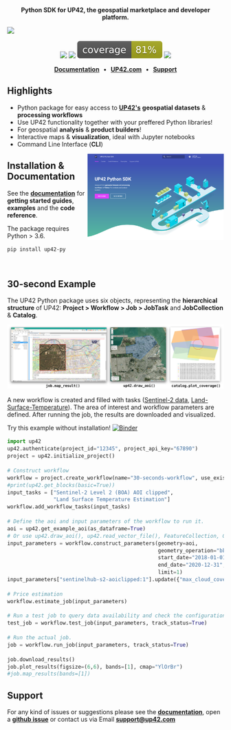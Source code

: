 <p align="center">
    <strong>Python SDK for UP42, the geospatial marketplace and developer platform.</strong>
</p>

![](docs/assets/github-banner-3.jpg)

<p align="center">
    <a href="https://mybinder.org/v2/gh/up42/up42-py/master?filepath=examples%2Fguides" title="Binder"><img src="https://mybinder.org/badge_logo.svg"></a>
    <a href="https://pypi.org/project/up42-py/" title="up42-py on pypi"><img src="https://img.shields.io/pypi/v/up42-py?color=brightgreen"></a>
    <img src="./coverage.svg">
    <a href="https://twitter.com/UP42_" title="UP42 on Twitter"><img src="https://img.shields.io/twitter/follow/UP42_.svg?style=social"></a>
</p>

<p align="center">
    <b>
      <a href="https://sdk.up42.com/">Documentation</a> &nbsp; • &nbsp;
      <a href="http://www.up42.com">UP42.com</a> &nbsp; • &nbsp;
      <a href="#support">Support</a>
    </b>
</p>

## Highlights
- Python package for easy access to **[UP42's](http://www.up42.com)** **geospatial datasets** & **processing workflows**
- Use UP42 functionality together with your preffered Python libraries!
- For geospatial **analysis** & **product builders**!
- Interactive maps & **visualization**, ideal with Jupyter notebooks  
- Command Line Interface (**CLI**)


<img align="right" href="https://sdk.up42.com/" src="docs/assets/docs.png" alt="" height="200"/>

## Installation & Documentation

See the **[documentation](https://sdk.up42.com/)** for **getting started guides**, **examples** and the **code reference**.

The package requires Python > 3.6.

```bash
pip install up42-py
```

<br>

## 30-second Example

The UP42 Python package uses six objects, representing the **hierarchical structure** of UP42: **Project > Workflow > Job > JobTask** and **JobCollection** & **Catalog**.

![](docs/assets/vizualisations.jpg)


A new workflow is created and filled with tasks ([Sentinel-2 data](https://marketplace.up42.com/block/018dfb34-fc19-4334-8125-14fd7535f979), 
[Land-Surface-Temperature](https://marketplace.up42.com/block/34767300-5caf-472b-a684-a351212b5c14)). 
The area of interest and workflow parameters are defined. After running the job, 
the results are downloaded and visualized.

Try this example without installation! [![Binder](https://mybinder.org/badge_logo.svg)](https://mybinder.org/v2/gh/up42/up42-py/master?filepath=examples%2Fguides%2F30-seconds-example.ipynb)

```python
import up42
up42.authenticate(project_id="12345", project_api_key="67890")
project = up42.initialize_project()

# Construct workflow
workflow = project.create_workflow(name="30-seconds-workflow", use_existing=True)
#print(up42.get_blocks(basic=True))
input_tasks = ["Sentinel-2 Level 2 (BOA) AOI clipped", 
               "Land Surface Temperature Estimation"]
workflow.add_workflow_tasks(input_tasks)

# Define the aoi and input parameters of the workflow to run it.
aoi = up42.get_example_aoi(as_dataframe=True)
# Or use up42.draw_aoi(), up42.read_vector_file(), FeatureCollection, GeoDataFrame etc.
input_parameters = workflow.construct_parameters(geometry=aoi, 
                                                 geometry_operation="bbox", 
                                                 start_date="2018-01-01",
                                                 end_date="2020-12-31",
                                                 limit=1)
input_parameters["sentinelhub-s2-aoiclipped:1"].update({"max_cloud_cover":5})

# Price estimation
workflow.estimate_job(input_parameters)

# Run a test job to query data availability and check the configuration.
test_job = workflow.test_job(input_parameters, track_status=True)

# Run the actual job.
job = workflow.run_job(input_parameters, track_status=True)

job.download_results()
job.plot_results(figsize=(6,6), bands=[1], cmap="YlOrBr")
#job.map_results(bands=[1])
```

## Support

For any kind of issues or suggestions please see the [**documentation**](https://sdk.up42.com/), open a **[github issue](https://github.com/up42/up42-py/issues)** or contact us via Email **[support@up42.com](mailto:support@up42.com)**
